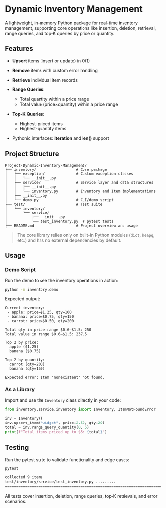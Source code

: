 # Dynamic Inventory Management

A lightweight, in-memory Python package for real-time inventory management, supporting core operations like insertion, deletion, retrieval, range queries, and top‑K queries by price or quantity.

## Features

* **Upsert** items (insert or update) in O(1)
* **Remove** items with custom error handling
* **Retrieve** individual item records
* **Range Queries**:

  * Total quantity within a price range
  * Total value (price×quantity) within a price range
* **Top‑K Queries**:

  * Highest-priced items
  * Highest-quantity items
* Pythonic interfaces: **iteration** and **len()** support

## Project Structure

```
Project-Dynamic-Inventory-Management/
├── inventory/                  # Core package
│   ├── exception/              # Custom exception classes
│   │   └── __init__.py
│   ├── service/                # Service layer and data structures
│   │   ├── __init__.py
│   │   └── inventory.py        # Inventory and Item implementations
│   ├── __init__.py
│   └── demo.py                 # CLI/demo script
├── test/                       # Test suite
│   └── inventory/
│       └── service/
│           ├── __init__.py
│           └── test_inventory.py  # pytest tests
├── README.md                   # Project overview and usage
```

> The core library relies only on built-in Python modules (`dict`, `heapq`, etc.) and has no external dependencies by default.

## Usage

### Demo Script

Run the demo to see the inventory operations in action:

```bash
python -m inventory.demo
```

Expected output:

```
Current inventory:
 - apple: price=$1.25, qty=100
 - banana: price=$0.75, qty=150
 - carrot: price=$0.50, qty=200

Total qty in price range $0.6–$1.5: 250
Total value in range $0.6–$1.5: 237.5

Top 2 by price:
  apple ($1.25)
  banana ($0.75)

Top 2 by quantity:
  carrot (qty=200)
  banana (qty=150)

Expected error: Item 'nonexistent' not found.
```

### As a Library

Import and use the `Inventory` class directly in your code:

```python
from inventory.service.inventory import Inventory, ItemNotFoundError

inv = Inventory()
inv.upsert_item("widget", price=2.50, qty=20)
total = inv.range_query_quantity(0, 5)
print(f"Total items priced up to $5: {total}")
```

## Testing

Run the pytest suite to validate functionality and edge cases:

```bash
pytest 

collected 9 items                                                                                                                                                                   
test/inventory/service/test_inventory.py .........                                                                                                                            [100%]
================================================================================= 9 passed in 0.01s =================================================================================
```

All tests cover insertion, deletion, range queries, top‑K retrievals, and error scenarios.
